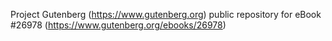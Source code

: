 Project Gutenberg (https://www.gutenberg.org) public repository for eBook #26978 (https://www.gutenberg.org/ebooks/26978)
